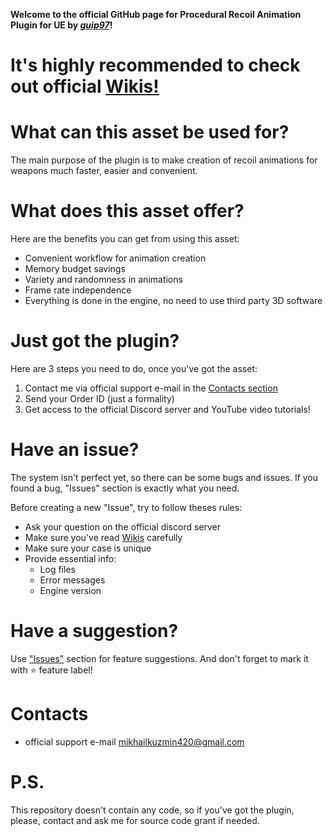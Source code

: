 **Welcome to the official GitHub page for Procedural Recoil Animation Plugin for UE by *[guip97](https://github.com/guip97)*!**

# It's highly recommended to check out official [Wikis!](https://github.com/guip97/ProceduralRecoilAnimationSystem/wiki)

# What can this asset be used for?

The main purpose of the plugin is to make creation of recoil animations for weapons much faster, easier and convenient.

# What does this asset offer?
Here are the benefits you can get from using this asset:
- Convenient workflow for animation creation
- Memory budget savings
- Variety and randomness in animations
- Frame rate independence
- Everything is done in the engine, no need to use third party 3D software

# Just got the plugin?
Here are 3 steps you need to do, once you've got the asset:
1. Contact me via official support e-mail in the [Contacts section](#contacts)
2. Send your Order ID (just a formality)
3. Get access to the official Discord server and YouTube video tutorials!

# Have an issue?
The system isn't perfect yet, so there can be some bugs and issues. If you found a bug, "Issues" section is exactly what you need.

Before creating a new "Issue", try to follow theses rules:
- Ask your question on the official discord server
- Make sure you've read [Wikis](https://github.com/guip97/ProceduralRecoilAnimationSystem/wiki) carefully
- Make sure your case is unique
- Provide essential info:
  - Log files
  - Error messages
  - Engine version

# Have a suggestion?
Use ["Issues"](https://github.com/guip97/ProceduralRecoilAnimationSystem/issues) section for feature suggestions.
And don't forget to mark it with ⭐ feature label!

# Contacts
- official support e-mail [mikhailkuzmin420@gmail.com](mailto:mikhailkuzmin420@gmail.com?subject=[GitHub]%20Procedural%20Recoil%20Animation)

# P.S.
This repository doesn't contain any code, so if you've got the plugin, please, contact and ask me for source code grant if needed.
